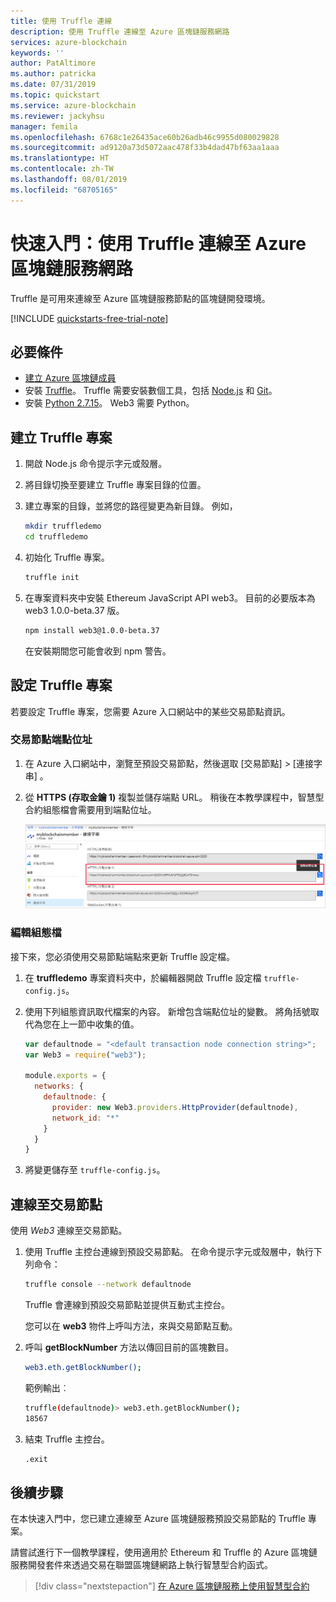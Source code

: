 ```yaml
---
title: 使用 Truffle 連線
description: 使用 Truffle 連線至 Azure 區塊鏈服務網路
services: azure-blockchain
keywords: ''
author: PatAltimore
ms.author: patricka
ms.date: 07/31/2019
ms.topic: quickstart
ms.service: azure-blockchain
ms.reviewer: jackyhsu
manager: femila
ms.openlocfilehash: 6768c1e26435ace60b26adb46c9955d080029828
ms.sourcegitcommit: ad9120a73d5072aac478f33b4dad47bf63aa1aaa
ms.translationtype: HT
ms.contentlocale: zh-TW
ms.lasthandoff: 08/01/2019
ms.locfileid: "68705165"
---
```

# <a name="quickstart-use-truffle-to-connect-to-an-azure-blockchain-service-network"></a>快速入門：使用 Truffle 連線至 Azure 區塊鏈服務網路

Truffle 是可用來連線至 Azure 區塊鏈服務節點的區塊鏈開發環境。

[!INCLUDE [quickstarts-free-trial-note](../../../includes/quickstarts-free-trial-note.md)]

## <a name="prerequisites"></a>必要條件

* [建立 Azure 區塊鏈成員](create-member.md)
* 安裝 [Truffle](https://github.com/trufflesuite/truffle)。 Truffle 需要安裝數個工具，包括 [Node.js](https://nodejs.org) 和 [Git](https://git-scm.com/book/en/v2/Getting-Started-Installing-Git)。
* 安裝 [Python 2.7.15](https://www.python.org/downloads/release/python-2715/)。 Web3 需要 Python。

## <a name="create-truffle-project"></a>建立 Truffle 專案

1. 開啟 Node.js 命令提示字元或殼層。
1. 將目錄切換至要建立 Truffle 專案目錄的位置。
1. 建立專案的目錄，並將您的路徑變更為新目錄。 例如，

    ``` bash
    mkdir truffledemo
    cd truffledemo
    ```

1. 初始化 Truffle 專案。

    ``` bash
    truffle init
    ```

1. 在專案資料夾中安裝 Ethereum JavaScript API web3。 目前的必要版本為 web3 1.0.0-beta.37 版。

    ``` bash
    npm install web3@1.0.0-beta.37
    ```

    在安裝期間您可能會收到 npm 警告。
    
## <a name="configure-truffle-project"></a>設定 Truffle 專案

若要設定 Truffle 專案，您需要 Azure 入口網站中的某些交易節點資訊。

### <a name="transaction-node-endpoint-addresses"></a>交易節點端點位址

1. 在 Azure 入口網站中，瀏覽至預設交易節點，然後選取 [交易節點] > [連接字串]  。
1. 從 **HTTPS (存取金鑰 1)** 複製並儲存端點 URL。 稍後在本教學課程中，智慧型合約組態檔會需要用到端點位址。

    ![交易端點位址](./media/connect-truffle/endpoint.png)

### <a name="edit-configuration-file"></a>編輯組態檔

接下來，您必須使用交易節點端點來更新 Truffle 設定檔。

1. 在 **truffledemo** 專案資料夾中，於編輯器開啟 Truffle 設定檔 `truffle-config.js`。
1. 使用下列組態資訊取代檔案的內容。 新增包含端點位址的變數。 將角括號取代為您在上一節中收集的值。

    ``` javascript
    var defaultnode = "<default transaction node connection string>";   
    var Web3 = require("web3");
    
    module.exports = {
      networks: {
        defaultnode: {
          provider: new Web3.providers.HttpProvider(defaultnode),
          network_id: "*"
        }
      }
    }
    ```

1. 將變更儲存至 `truffle-config.js`。

## <a name="connect-to-transaction-node"></a>連線至交易節點

使用 *Web3* 連線至交易節點。

1. 使用 Truffle 主控台連線到預設交易節點。 在命令提示字元或殼層中，執行下列命令：

    ``` bash
    truffle console --network defaultnode
    ```

    Truffle 會連線到預設交易節點並提供互動式主控台。

    您可以在 **web3** 物件上呼叫方法，來與交易節點互動。

1. 呼叫 **getBlockNumber** 方法以傳回目前的區塊數目。

    ```bash
    web3.eth.getBlockNumber();
    ```

    範例輸出︰

    ```bash
    truffle(defaultnode)> web3.eth.getBlockNumber();
    18567
    ```
1. 結束 Truffle 主控台。

    ```bash
    .exit
    ```

## <a name="next-steps"></a>後續步驟

在本快速入門中，您已建立連線至 Azure 區塊鏈服務預設交易節點的 Truffle 專案。

請嘗試進行下一個教學課程，使用適用於 Ethereum 和 Truffle 的 Azure 區塊鏈服務開發套件來透過交易在聯盟區塊鏈網路上執行智慧型合約函式。

> [!div class="nextstepaction"]
> [在 Azure 區塊鏈服務上使用智慧型合約](send-transaction.md)
